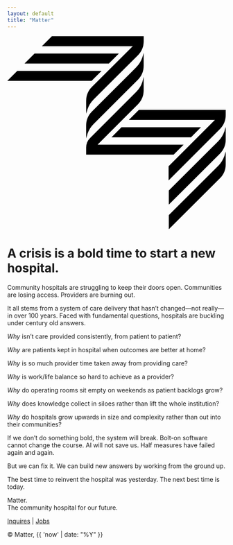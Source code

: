 ```yaml
---
layout: default
title: "Matter"
---
```


<div class="space-y-8 max-w-3xl mx-auto text-3xl sm:text-4xl font-times">
  <svg class="w-8 sm:w-36" xmlns="http://www.w3.org/2000/svg" viewBox="0 0 168.17 148.6"><path d="M85.88 13.37H20.99l-7.69 7.69h64.89l7.69-7.69zM72.58 26.68H7.69L0 34.36h64.89l7.69-7.68zM100.46 33.62a15.39 15.39 0 0 0 4.54-11v-9.75l-1 3.41a19.8 19.8 0 0 1-4.69 7.59l-34.06 34a15.39 15.39 0 0 0-4.54 11v9.78l1-3.4a19.87 19.87 0 0 1 4.69-7.6Z"/><path d="M65.27 38.9a15.36 15.36 0 0 0-4.54 11v9.78l1-3.4a19.87 19.87 0 0 1 4.69-7.6l34.06-33.93a15.41 15.41 0 0 0 4.54-11V0H34.36l-7.68 7.69h69.93ZM128.06 91.16l7.69-7.68H69.52l30.94-30.95a15.39 15.39 0 0 0 4.54-11V31.28l-1 3.92a18.15 18.15 0 0 1-4.68 7.58L63.81 78.32a10.4 10.4 0 0 0-3.08 7.42v5.42Z"/><path d="M149.12 70.11h-61.2l-7.69 7.68h61.21l7.68-7.68z"/><path d="M168.17 56.73h-66.88l-7.68 7.69h66.26l-35.68 35.66V111l39.44-39.43a15.38 15.38 0 0 0 4.54-11ZM162.51 80.78l-38.15 38v10.87l39.27-39.17a15.38 15.38 0 0 0 4.54-11v-9.7l-1 3.4a19.92 19.92 0 0 1-4.66 7.6ZM162.51 99.71l-38.15 38v10.89l39.27-39.14a15.39 15.39 0 0 0 4.54-11v-9.74l-1 3.4a19.85 19.85 0 0 1-4.66 7.59Z"/></svg>
  <h1 class="text-7xl">
    A crisis is a bold time to start a new hospital.
  </h1>
  <!-- <h2 class="text-6xl mt-8">
       Matter is a new model of community hospital with an innovative approach to care aimed at sustainability.
       </h2> -->
  <p>
    Community hospitals are struggling to keep their doors open. Communities are losing access. Providers are burning out.
  </p>
  <p>
    It all stems from a system of care delivery that hasn’t changed—not really—in over 100 years.
    Faced with fundamental questions, hospitals are buckling under century old answers.
    <!-- Questions with good answers a century ago lack modern answers. -->
    <!-- Sunk costs, inertia -->
    <!-- Century-old decisions are difficult to question, but that's exactly what we need to do. -->
    <!-- Hospitals are buckling under sunk costs and  -->
    <!-- Decisions made a century ago have become difficult to question, let alone change. -->
    <!-- Decisions made a century ago have become difficult to question as hospitals buckle under sunk costs. -->
    <!-- Hospitals are buckling under reasons <i>why</i> that are obsolete. -->
    <!-- (We've inherited...) -->
  </p>
  <p>
    <i>Why</i> isn’t care provided consistently, from patient to patient?
  </p>
  <p>
    <i>Why</i> are patients kept in hospital when outcomes are better at home?
  </p>
  <!-- <p>
       <i>Why</i> isn't discharing patients a top priority when their outcomes are better at home?
       </p> -->
  <!-- <p>
       <i>Why</i> do providers lose so much time outside of providing care?
       </p> -->
  <!-- <p>
       <i>Why</i> do providers have to fight for time to provide care?
       </p> -->
  <p>
    <i>Why</i> is so much provider time taken away from providing care?
  </p>
  <p>
    <i>Why</i> is work/life balance so hard to achieve as a provider?
  </p>
  <p>
    <i>Why</i> do operating rooms sit empty on weekends as patient backlogs grow?
  </p>
  <p>
    <i>Why</i> does knowledge collect in siloes rather than lift the whole institution?
  </p>
  <p>
    <i>Why</i> do hospitals grow upwards in size and complexity rather than out into their communities?
  </p>
  <p>
    If we don’t do something bold, the system will break. Bolt-on software cannot change the course. AI will not save us. Half measures have failed again and again.
  </p>
  <p>
    But we can fix it. We can build new answers by working from the ground up.
  </p>
  <p>
    The best time to reinvent the hospital was yesterday. The next best time is today.
  </p>
  <p class="text-5xl">
    Matter.<br>
    <span class="text-4xl">
      The community hospital for our future.
      <!-- A future for community hospitals. -->
    </span>
  </p>
  <p>
    <a class="underline" href="mailto:contact@matterhospital.com">Inquires</a> |
    <a class="underline" href="#">Jobs</a>
  </p>
  <footer class="text-sm mt-16">
    © Matter, {{ 'now' | date: "%Y" }}
  </footer>
</div>
